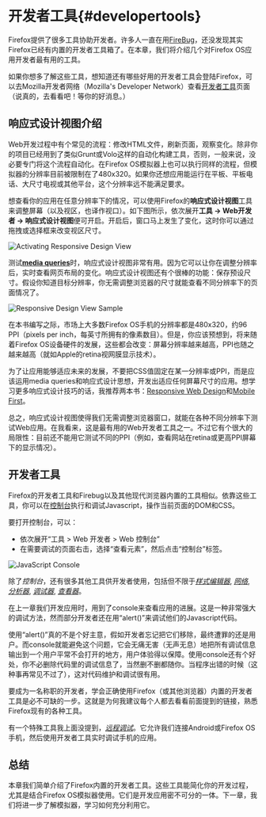 # 开发者工具{#developertools}

Firefox提供了很多工具协助开发者。许多人一直在用[FireBug](https://addons.mozilla.org/pt-BR/firefox/addon/firebug/)，还没发现其实Firefox已经有内置的开发者工具箱了。在本章，我们将介绍几个对Firefox OS应用开发者最有用的工具。

如果你想多了解这些工具，想知道还有哪些好用的开发者工具会登陆Firefox，可以去Mozilla开发者网络（Mozilla's Developer Network）查看[开发者工具](https://developer.mozilla.org/en-US/docs/Tools)页面（说真的，去看看吧！等你的好消息。）

## 响应式设计视图介绍

Web开发过程中有个常见的流程：修改HTML文件，刷新页面，观察变化。除非你的项目已经用到了类似Grunt或Volo这样的自动化构建工具，否则，一般来说，没必要专门将这个流程自动化。在Firefox OS模拟器上也可以执行同样的流程，但模拟器的分辨率目前被限制在了480x320。如果你还想应用能运行在平板、平板电话、大尺寸电视或其他平台，这个分辨率远不能满足要求。

想查看你的应用在任意分辨率下的情况，可以使用Firefox的**响应式设计视图**工具来调整屏幕（以及视区，也译作视口）。如下图所示，依次展开**工具 -> Web开发者 -> 响应式设计视图**便可开启。开启后，窗口马上发生了变化，这时你可以通过拖拽或选择框来改变视区尺寸。

![Activating Responsive Design View](images/originals/responsive-design-view.png)

测试[**media queries**](https://developer.mozilla.org/en-US/docs/Web/Guide/CSS/Media_queries)时，响应式设计视图非常有用。因为它可以让你在调整分辨率后，实时查看网页布局的变化。响应式设计视图还有个很棒的功能：保存预设尺寸。假设你知道目标分辨率，你无需调整浏览器的尺寸就能查看不同分辨率下的页面情况了。

![Responsive Design View Sample](images/originals/responsive-view-sample.png)

在本书编写之际，市场上大多数Firefox OS手机的分辨率都是480x320，约96 PPI（pixels per inch，每英寸所拥有的像素数目）。但是，你应该预想到，将来随着Firefox OS设备硬件的发展，这些都会改变：屏幕分辨率越来越高，PPI也随之越来越高（就如Apple的retina视网膜显示技术）。

为了让应用能够适应未来的发展，不要把CSS值固定在某一分辨率或PPI，而是应该运用media queries和响应式设计思想，开发出适应任何屏幕尺寸的应用。想学习更多响应式设计技巧的话，我推荐两本书：[Responsive Web Design](http://www.abookapart.com/products/responsive-web-design)和[Mobile First](http://www.abookapart.com/products/mobile-first)。

总之，响应式设计视图使得我们无需调整浏览器窗口，就能在各种不同分辨率下测试Web应用。在我看来，这是最有用的Web开发者工具之一。不过它有个很大的局限性：目前还不能用它测试不同的PPI（例如，查看网站在retina或更高PPI屏幕下的显示情况）。

## 开发者工具

Firefox的开发者工具和Firebug以及其他现代浏览器内置的工具相似。依靠这些工具，你可以在[控制台](https://developer.mozilla.org/en-US/docs/Web/API/console)执行和调试Javascript，操作当前页面的DOM和CSS。

要打开控制台，可以：

  * 依次展开“工具 > Web 开发者 > Web 控制台”
  * 在需要调试的页面右击，选择“查看元素”，然后点击“控制台”标签。

![JavaScript Console](images/originals/console-open.png) 

除了*控制台*，还有很多其他工具供开发者使用，包括但不限于[*样式编辑器*](https://developer.mozilla.org/en-US/docs/Tools/Style_Editor), [*网络*](https://developer.mozilla.org/en-US/docs/Tools/Network_Monitor), [*分析器*](https://developer.mozilla.org/en-US/docs/Tools/Profiler), [*调试器*](https://developer.mozilla.org/en-US/docs/Tools/Debugger), [*查看器*](https://developer.mozilla.org/en-US/docs/Tools/Page_Inspector)。

在上一章我们开发应用时，用到了console来查看应用的进展。这是一种非常强大的调试方法，然而部分开发者还在用“alert()”来调试他们的Javascript代码。
   
使用“alert()”真的不是个好主意，假如开发者忘记把它们移除，最终遭罪的还是用户。而console就能避免这个问题，它会无痛无害（无声无息）地把所有调试信息输出到一个用户平常不会打开的地方，用户体验得以保障。使用console还有个好处，你不必删除代码里的调试信息了，当然删不删都随你。当程序出错的时候（这种事再常见不过了），这对代码维护和调试很有用。

要成为一名称职的开发者，学会正确使用Firefox（或其他浏览器）内置的开发者工具是必不可缺的一步。这就是为何我建议每个人都去看看前面提到的链接，熟悉Firefox现有的各种工具。

有一个特殊工具我上面没提到，[*远程调试*](https://developer.mozilla.org/en-US/docs/Tools/Remote_Debugging)。它允许我们连接Android或Firefox OS手机，然后使用开发者工具实时调试手机的应用。

## 总结

本章我们简单介绍了Firefox内置的开发者工具。这些工具能简化你的开发过程，尤其是结合Firefox OS模拟器使用。它们是开发应用密不可分的一体。下一章，我们将进一步了解模拟器，学习如何充分利用它。